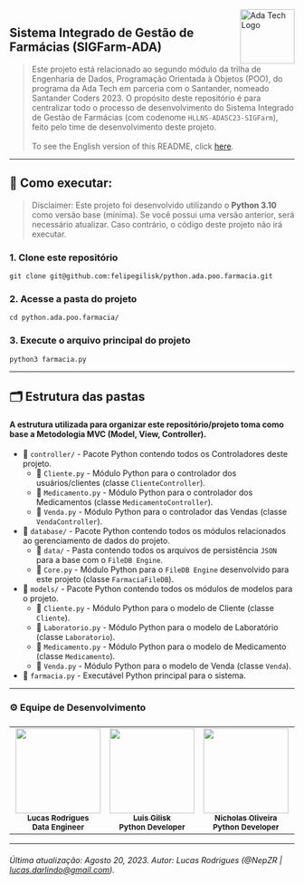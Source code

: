<img align="right" src="https://ada-site-frontend.s3.sa-east-1.amazonaws.com/home/header-logo.svg" style="width: 96px;" alt="Ada Tech Logo" />

## Sistema Integrado de Gestão de Farmácias (SIGFarm-ADA)

> Este projeto está relacionado ao segundo módulo da trilha de Engenharia de Dados, Programação Orientada à Objetos (POO), do programa da Ada Tech em parceria com o Santander, nomeado Santander Coders 2023. O propósito deste repositório é para centralizar todo o processo de desenvolvimento do Sistema Integrado de Gestão de Farmácias (com codenome `HLLNS-ADASC23-SIGFarm`), feito pelo time de desenvolvimento deste projeto.<br><br> To see the English version of this README, click <a href="https://github.com/felipegilisk/python.ada.poo.farmacia/blob/main/README.md">here</a>.

---

## 🚀 Como executar:
> Disclaimer: Este projeto foi desenvolvido utilizando o **Python 3.10** como versão base (mínima). Se você possui uma versão anterior, será necessário atualizar. Caso contrário, o código deste projeto não irá executar.

### 1. Clone este repositório

~~~shell
git clone git@github.com:felipegilisk/python.ada.poo.farmacia.git
~~~

### 2. Acesse a pasta do projeto
~~~shell
cd python.ada.poo.farmacia/
~~~

### 3. Execute o arquivo principal do projeto
~~~shell
python3 farmacia.py
~~~

---

## 🗂️ Estrutura das pastas

#### A estrutura utilizada para organizar este repositório/projeto toma como base a Metodologia MVC (Model, View, Controller).

- 📂 `controller/` - Pacote Python contendo todos os Controladores deste projeto. 
    - 🔖 `Cliente.py` - Módulo Python para o controlador dos usuários/clientes (classe `ClienteController`).
    - 🔖 `Medicamento.py` - Módulo Python para o controlador dos Medicamentos (classe `MedicamentoController`).
    - 🔖 `Venda.py` - Módulo Python para o controlador das Vendas (classe `VendaController`).
- 📂 `database/` - Pacote Python contendo todos os módulos relacionados ao gerenciamento de dados do projeto.
    - 📂 `data/` - Pasta contendo todos os arquivos de persistência `JSON` para a base com o `FileDB Engine`. 
    - 🔖 `Core.py` - Módulo Python para o `FileDB Engine` desenvolvido para este projeto (classe `FarmaciaFileDB`).
- 📂 `models/` - Pacote Python contendo todos os módulos de modelos para o projeto. 
    - 🔖 `Cliente.py` - Módulo Python para o modelo de Cliente (classe `Cliente`).
    - 🔖 `Laboratorio.py` - Módulo Python para o modelo de Laboratório (classe `Laboratorio`).
    - 🔖 `Medicamento.py` - Módulo Python para o modelo de Medicamento (classe `Medicamento`).
    - 🔖 `Venda.py` - Módulo Python para o modelo de Venda (classe `Venda`).
- 🔖 `farmacia.py` - Executável Python principal para o sistema.
---

<h3 style="text-align: justify;">
  ⚙️ Equipe de Desenvolvimento
</h3>

<table style="display: flex; align-itens: center; justify-content: center;">
  <tr>
    <td align="center"><a href="https://github.com/"><img style="width: 150px; height: 150;" src="https://www.kindpng.com/picc/m/106-1068191_transparent-avatar-clipart-hd-png-download.png" width="100px;" alt=""/><br /><sub><b>Henrique Napoleão</b></sub></a><br /><sub><b>---</sub></a></td>
    <td align="center"><a href="https://github.com/NepZR"><img style="width: 150px; height: 150;" src="https://avatars.githubusercontent.com/u/37887926" width="100px;" alt=""/><br /><sub><b>Lucas Rodrigues</b></sub></a><br /><sub><b>Data Engineer</sub></a></td>
    <td align="center"><a href="https://github.com/felipegilisk"><img style="width: 150px; height: 150;" src="https://avatars.githubusercontent.com/u/95372771?v=4" alt=""/><br /><sub><b>Luis Gilisk</b></sub></a><br /><sub><b>Python Developer</sub></a></td>
    <td align="center"><a href="https://github.com/csonicholas"><img style="width: 150px; height: 150;" src="https://avatars.githubusercontent.com/u/108910737?v=4" alt=""/><br /><sub><b>Nicholas Oliveira</b></sub></a><br /><sub><b>Python Developer</sub></a></td>
    <td align="center"><a href="https://github.com/"><img style="width: 150px; height: 150;" src="https://www.kindpng.com/picc/m/106-1068191_transparent-avatar-clipart-hd-png-download.png" alt=""/><br /><sub><b>Stéfanni Santos</b></sub></a><br /><sub><b>Python Developer</sub></a></td>
  </tr>
<table>

---

###### Última atualização: Agosto 20, 2023. Autor: Lucas Rodrigues (@NepZR | lucas.darlindo@gmail.com).